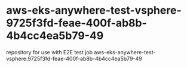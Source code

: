 # aws-eks-anywhere-test-vsphere-9725f3fd-feae-400f-ab8b-4b4cc4ea5b79-49
repository for use with E2E test job aws-eks-anywhere-test-vsphere:9725f3fd-feae-400f-ab8b-4b4cc4ea5b79-49
